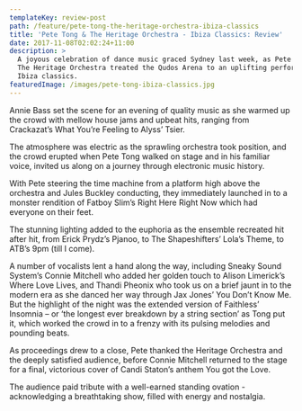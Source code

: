```yaml
---
templateKey: review-post
path: /feature/pete-tong-the-heritage-orchestra-ibiza-classics
title: 'Pete Tong & The Heritage Orchestra - Ibiza Classics: Review'
date: 2017-11-08T02:02:24+11:00
description: >
  A joyous celebration of dance music graced Sydney last week, as Pete Tong and
  The Heritage Orchestra treated the Qudos Arena to an uplifting performance of
  Ibiza classics. 
featuredImage: /images/pete-tong-ibiza-classics.jpg
---
```


Annie Bass set the scene for an evening of quality music as she warmed up the crowd with mellow house jams and upbeat hits, ranging from Crackazat’s What You’re Feeling to Alyss’ Tsier.

The atmosphere was electric as the sprawling orchestra took position, and the crowd erupted when Pete Tong walked on stage and in his familiar voice, invited us along on a journey through electronic music history.

With Pete steering the time machine from a platform high above the orchestra and Jules Buckley conducting, they immediately launched in to a monster rendition of Fatboy Slim’s Right Here Right Now which had everyone on their feet.

The stunning lighting added to the euphoria as the ensemble recreated hit after hit, from Erick Prydz’s Pjanoo, to The Shapeshifters’ Lola’s Theme, to ATB’s 9pm (till I come).

A number of vocalists lent a hand along the way, including Sneaky Sound System’s Connie Mitchell who added her golden touch to Alison Limerick’s Where Love Lives, and Thandi Pheonix who took us on a brief jaunt in to the modern era as she danced her way through Jax Jones’ You Don’t Know Me.
But the highlight of the night was the extended version of Faithless’ Insomnia – or ‘the longest ever breakdown by a string section’ as Tong put it, which worked the crowd in to a frenzy with its pulsing melodies and pounding beats.

As proceedings drew to a close, Pete thanked the Heritage Orchestra and the deeply satisfied audience, before Connie Mitchell returned to the stage for a final, victorious cover of Candi Staton’s anthem You got the Love.

The audience paid tribute with a well-earned standing ovation - acknowledging a breathtaking show, filled with energy and nostalgia.
